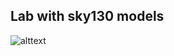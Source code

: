 ##  Lab with sky130 models
![alttext](<img width="372" height="387" alt="Screenshot 2025-10-15 230043" src="https://github.com/user-attachments/assets/c04450f6-db0a-413d-9049-71d5333537f0" />
)
